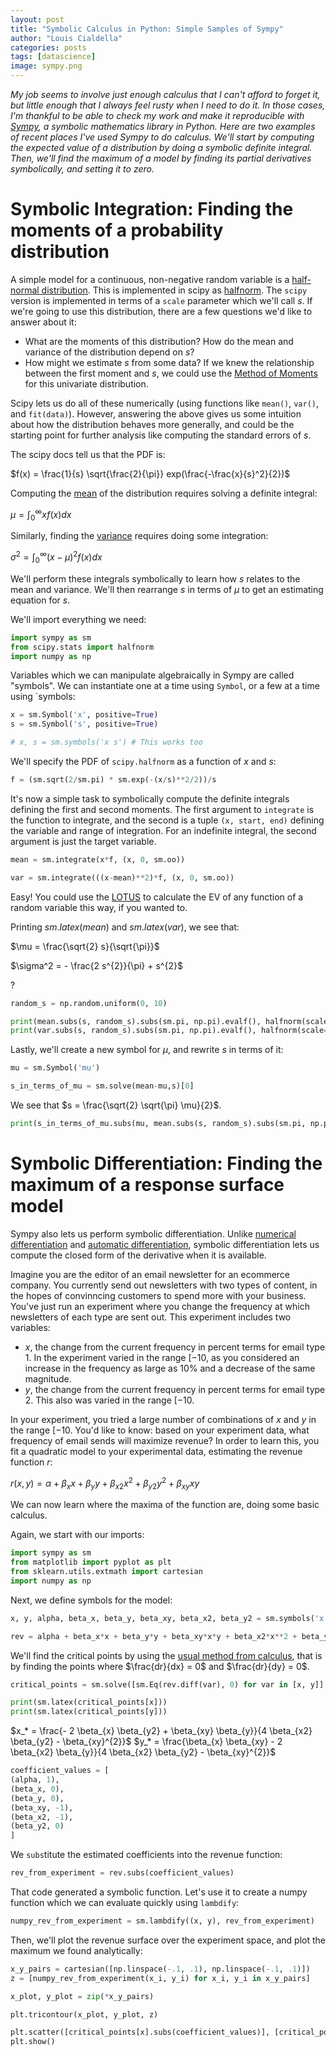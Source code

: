 ```yaml
---
layout: post
title: "Symbolic Calculus in Python: Simple Samples of Sympy"
author: "Louis Cialdella"
categories: posts
tags: [datascience]
image: sympy.png
---
```


_My job seems to involve just enough calculus that I can't afford to forget it, but little enough that I always feel rusty when I need to do it. In those cases, I'm thankful to be able to check my work and make it reproducible with [Sympy](https://www.sympy.org/en/index.html), a symbolic mathematics library in Python. Here are two examples of recent places I've used Sympy to do calculus. We'll start by computing the expected value of a distribution by doing a symbolic definite integral. Then, we'll find the maximum of a model by finding its partial derivatives symbolically, and setting it to zero._

# Symbolic Integration: Finding the moments of a probability distribution

A simple model for a continuous, non-negative random variable is a [half-normal distribution](https://en.wikipedia.org/wiki/Half-normal_distribution). This is implemented in scipy as [halfnorm](https://docs.scipy.org/doc/scipy/reference/generated/scipy.stats.halfnorm.html). The `scipy` version is implemented in terms of a `scale` parameter which we'll call $s$. If we're going to use this distribution, there are a few questions we'd like to answer about it:
- What are the moments of this distribution? How do the mean and variance of the distribution depend on $s$?
- How might we estimate $s$ from some data? If we knew the relationship between the first moment and $s$, we could use the [Method of Moments](https://en.wikipedia.org/wiki/Method_of_moments_(statistics)) for this univariate distribution.

Scipy lets us do all of these numerically (using functions like `mean()`, `var()`, and `fit(data)`). However, answering the above gives us some intuition about how the distribution behaves more generally, and could be the starting point for further analysis like computing the standard errors of $s$.

The scipy docs tell us that the PDF is:

$f(x) = \frac{1}{s} \sqrt{\frac{2}{\pi}} exp(\frac{-\frac{x}{s}^2}{2})$

Computing the [mean](https://en.wikipedia.org/wiki/Expected_value#Absolutely_continuous_case) of the distribution requires solving a definite integral:

$\mu = \int_{0}^{\infty} x f(x) dx$

Similarly, finding the [variance](https://en.wikipedia.org/wiki/Variance#Definition) requires doing some integration:

$\sigma^2 = \int_{0}^{\infty} (x - \mu)^2 f(x) dx$

We'll perform these integrals symbolically to learn how $s$ relates to the mean and variance. We'll then rearrange $s$ in terms of $\mu$ to get an estimating equation for $s$.

We'll import everything we need:

```python
import sympy as sm
from scipy.stats import halfnorm
import numpy as np
```

Variables which we can manipulate algebraically in Sympy are called "symbols". We can instantiate one at a time using `Symbol`, or a few at a time using `symbols:

```python
x = sm.Symbol('x', positive=True)
s = sm.Symbol('s', positive=True)

# x, s = sm.symbols('x s') # This works too
```

We'll specify the PDF of `scipy.halfnorm` as a function of $x$ and $s$:

```python
f = (sm.sqrt(2/sm.pi) * sm.exp(-(x/s)**2/2))/s
```

It's now a simple task to symbolically compute the definite integrals defining the first and second moments. The first argument to `integrate` is the function to integrate, and the second is a tuple `(x, start, end)` defining the variable and range of integration. For an indefinite integral, the second argument is just the target variable.

```python
mean = sm.integrate(x*f, (x, 0, sm.oo))

var = sm.integrate(((x-mean)**2)*f, (x, 0, sm.oo))
```

Easy! You could use the [LOTUS](https://en.wikipedia.org/wiki/Law_of_the_unconscious_statistician) to calculate the EV of any function of a random variable this way, if you wanted to.

Printing $sm.latex(mean)$ and $sm.latex(var)$, we see that:

$\mu = \frac{\sqrt{2} s}{\sqrt{\pi}}$

$\sigma^2 = - \frac{2 s^{2}}{\pi} + s^{2}$

?

```python
random_s = np.random.uniform(0, 10)

print(mean.subs(s, random_s).subs(sm.pi, np.pi).evalf(), halfnorm(scale=random_s).mean())
print(var.subs(s, random_s).subs(sm.pi, np.pi).evalf(), halfnorm(scale=random_s).var())
```

Lastly, we'll create a new symbol for $\mu$, and rewrite $s$ in terms of it:

```python
mu = sm.Symbol('mu')

s_in_terms_of_mu = sm.solve(mean-mu,s)[0]
```

We see that $s = \frac{\sqrt{2} \sqrt{\pi} \mu}{2}$.

```python
print(s_in_terms_of_mu.subs(mu, mean.subs(s, random_s).subs(sm.pi, np.pi).evalf()).evalf(), random_s)
```

# Symbolic Differentiation: Finding the maximum of a response surface model

Sympy also lets us perform symbolic differentiation. Unlike [numerical differentiation](https://en.wikipedia.org/wiki/Numerical_differentiation) and [automatic differentiation](https://en.wikipedia.org/wiki/Automatic_differentiation), symbolic differentiation lets us compute the closed form of the derivative when it is available.

Imagine you are the editor of an email newsletter for an ecommerce company. You currently send out newsletters with two types of content, in the hopes of convinncing customers to spend more with your business. You've just run an experiment where you change the frequency at which newsletters of each type are sent out. This experiment includes two variables:
- $x$, the change from the current frequency in percent terms for email type 1. In the experiment varied in the range $[-10%, 10%]$, as you considered an increase in the frequency as large as 10% and a decrease of the same magnitude.
- $y$, the change from the current frequency in percent terms for email type 2. This also was varied in the range $[-10%, 10%]$.

In your experiment, you tried a large number of combinations of $x$ and $y$ in the range $[-10%, 10%]$. You'd like to know: based on your experiment data, what frequency of email sends will maximize revenue? In order to learn this, you fit a quadratic model to your experimental data, estimating the revenue function $r$:

$r(x, y) = \alpha + \beta_x x + \beta_y y + \beta_{x2} x^2 + \beta_{y2} y^2 + \beta_{xy} xy$

We can now learn where the maxima of the function are, doing some basic calculus.

Again, we start with our imports:

```python
import sympy as sm
from matplotlib import pyplot as plt
from sklearn.utils.extmath import cartesian
import numpy as np
```

Next, we define symbols for the model:

```python
x, y, alpha, beta_x, beta_y, beta_xy, beta_x2, beta_y2 = sm.symbols('x y alpha beta_x beta_y beta_xy beta_x2 beta_y2')

rev = alpha + beta_x*x + beta_y*y + beta_xy*x*y + beta_x2*x**2 + beta_y2*y**2 
```

We'll find the critical points by using the [usual method from calculus](https://en.wikipedia.org/wiki/Second_partial_derivative_test), that is by finding the points where $\frac{dr}{dx} = 0$ and $\frac{dr}{dy} = 0$.

```python
critical_points = sm.solve([sm.Eq(rev.diff(var), 0) for var in [x, y]], [x, y])

print(sm.latex(critical_points[x]))
print(sm.latex(critical_points[y]))
```

$x_* = \frac{- 2 \beta_{x} \beta_{y2} + \beta_{xy} \beta_{y}}{4 \beta_{x2} \beta_{y2} - \beta_{xy}^{2}}$
$y_* = \frac{\beta_{x} \beta_{xy} - 2 \beta_{x2} \beta_{y}}{4 \beta_{x2} \beta_{y2} - \beta_{xy}^{2}}$

```python
coefficient_values = [
(alpha, 1),
(beta_x, 0), 
(beta_y, 0), 
(beta_xy, -1), 
(beta_x2, -1), 
(beta_y2, 0)
]
```

We `subs`titute the estimated coefficients into the revenue function:
```python
rev_from_experiment = rev.subs(coefficient_values)
```

That code generated a symbolic function. Let's use it to create a numpy function which we can evaluate quickly using `lambdify`:
```python
numpy_rev_from_experiment = sm.lambdify((x, y), rev_from_experiment)
```

Then, we'll plot the revenue surface over the experiment space, and plot the maximum we found analytically:
```python
x_y_pairs = cartesian([np.linspace(-.1, .1), np.linspace(-.1, .1)])
z = [numpy_rev_from_experiment(x_i, y_i) for x_i, y_i in x_y_pairs]

x_plot, y_plot = zip(*x_y_pairs)

plt.tricontour(x_plot, y_plot, z)

plt.scatter([critical_points[x].subs(coefficient_values)], [critical_points[y].subs(coefficient_values)], marker='x')
plt.show()
```
